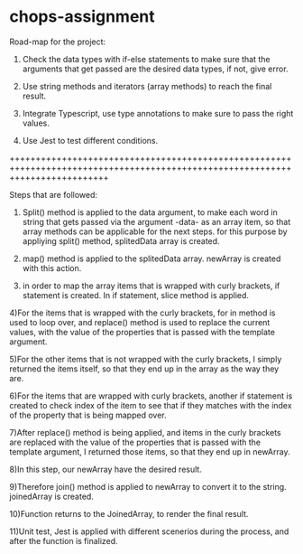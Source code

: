 # chops-assignment

Road-map for the project:

1) Check the data types with if-else statements to make sure that the arguments that get passed are the desired data types, if not, give error.

2) Use string methods and iterators (array methods) to reach the final result.

3) Integrate Typescript, use type annotations to make sure to pass the right values.

4) Use Jest to test different conditions.

+++++++++++++++++++++++++++++++++++++++++++++++++++++++++++++++++++++++++++++++++++++++++++++++++++++++++++++++++++++++++++++++

Steps that are followed:

1) Split() method is applied to the data argument, to make each word in string that gets passed via the argument -data- as an array item, so that array methods can be applicable for the next steps.
    for this purpose by appliying split() method, splitedData array is created.

2) map() method is applied to the splitedData array. newArray is created with this action.

3) in order to map the array items that is wrapped with curly brackets, if statement is created. In if statement, slice method is applied.

4)For the items that is wrapped with the curly brackets, for in method is used to loop over, and replace() method is used to replace the current values, with the value of the properties that is passed with the template argument.

5)For the other items that is not wrapped with the curly brackets, I simply returned the items itself, so that they end up in the array as the way they are.

6)For the items that are wrapped with curly brackets, another if statement is created to check index of the item to see that if they matches with the index of the property that is being mapped over.

7)After replace() method is being applied, and items in the curly brackets are replaced with the value of the properties that is passed with the template argument, I returned those items, so that they end up in newArray.

8)In this step, our newArray have the desired result.

9)Therefore join() method is applied to newArray to convert it to the string. joinedArray is created.

10)Function returns to the JoinedArray, to render the final result.

11)Unit test, Jest is applied with different scenerios during the process, and after the function is finalized.



 
